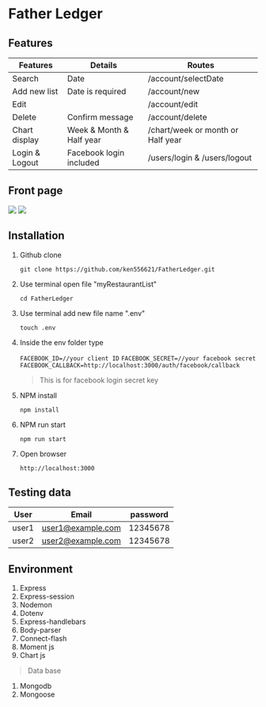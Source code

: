 # Father Ledger


## Features

| Features | Details  | Routes   |
| -------- | -------- | -------- |
| Search   | Date | /account/selectDate |
| Add new list | Date is required | /account/new |
| Edit         |          | /account/edit         | 
| Delete         | Confirm message          |/account/delete          | 
| Chart display         |  Week & Month & Half year        |  /chart/week or month or Half year        |
| Login & Logout     | Facebook login included     | /users/login & /users/logout    |

## Front page

![](https://i.imgur.com/xQiiT1e.png)
![](https://i.imgur.com/9fM2nCO.png)



## Installation
1. Github clone

    `git clone https://github.com/ken556621/FatherLedger.git`
    
2. Use terminal open file "myRestaurantList"

     `cd FatherLedger`
     
3. Use terminal add new file name ".env"

    `touch .env`
    
4. Inside the env folder type

    `FACEBOOK_ID=//your client ID`
    `FACEBOOK_SECRET=//your facebook secret`
    `FACEBOOK_CALLBACK=http://localhost:3000/auth/facebook/callback`
    > This is for facebook login secret key
     
5. NPM install

    `npm install`
    
6. NPM run start

    `npm run start`
    
7. Open browser 
    
    `http://localhost:3000`
    
## Testing data

|   User | Email |  password |
| -------- | -------- | -------- |
|  user1        |  user1@example.com        | 12345678         |
|  user2|user2@example.com|12345678

   
## Environment
1. Express
2. Express-session
3. Nodemon
4. Dotenv
5. Express-handlebars
6. Body-parser
7. Connect-flash
8. Moment js
9. Chart js
> Data base
1. Mongodb
2. Mongoose

